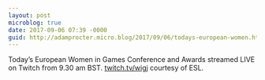 ```yaml
---
layout: post
microblog: true
date: 2017-09-06 07:39 -0000
guid: http://adamprocter.micro.blog/2017/09/06/todays-european-women.html
---
```

Today’s European Women in Games Conference and Awards streamed LIVE on Twitch from 9.30 am BST. [twitch.tv/wigj](http://twitch.tv/wigj) courtesy of ESL.
